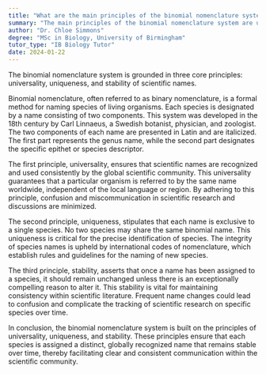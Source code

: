 ```yaml
---
title: "What are the main principles of the binomial nomenclature system?"
summary: "The main principles of the binomial nomenclature system are universality, uniqueness, and stability of scientific names."
author: "Dr. Chloe Simmons"
degree: "MSc in Biology, University of Birmingham"
tutor_type: "IB Biology Tutor"
date: 2024-01-22
---
```


The binomial nomenclature system is grounded in three core principles: universality, uniqueness, and stability of scientific names.

Binomial nomenclature, often referred to as binary nomenclature, is a formal method for naming species of living organisms. Each species is designated by a name consisting of two components. This system was developed in the 18th century by Carl Linnaeus, a Swedish botanist, physician, and zoologist. The two components of each name are presented in Latin and are italicized. The first part represents the genus name, while the second part designates the specific epithet or species descriptor.

The first principle, universality, ensures that scientific names are recognized and used consistently by the global scientific community. This universality guarantees that a particular organism is referred to by the same name worldwide, independent of the local language or region. By adhering to this principle, confusion and miscommunication in scientific research and discussions are minimized.

The second principle, uniqueness, stipulates that each name is exclusive to a single species. No two species may share the same binomial name. This uniqueness is critical for the precise identification of species. The integrity of species names is upheld by international codes of nomenclature, which establish rules and guidelines for the naming of new species.

The third principle, stability, asserts that once a name has been assigned to a species, it should remain unchanged unless there is an exceptionally compelling reason to alter it. This stability is vital for maintaining consistency within scientific literature. Frequent name changes could lead to confusion and complicate the tracking of scientific research on specific species over time.

In conclusion, the binomial nomenclature system is built on the principles of universality, uniqueness, and stability. These principles ensure that each species is assigned a distinct, globally recognized name that remains stable over time, thereby facilitating clear and consistent communication within the scientific community.
    